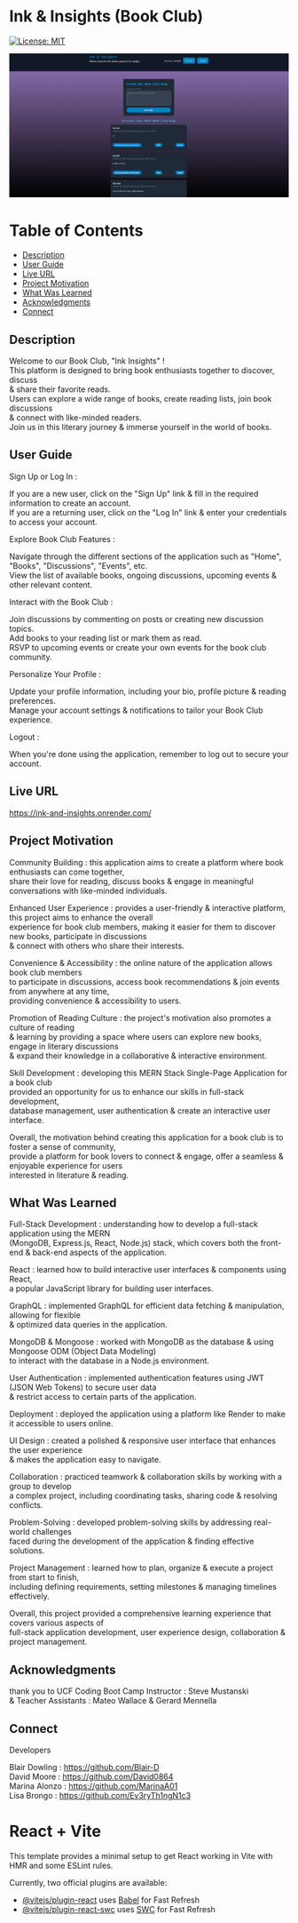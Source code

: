 # Ink & Insights (Book Club)

[![License: MIT](https://img.shields.io/badge/License-MIT-yellow.svg)](https://opensource.org/licenses/MIT)

![Ink   Insights 2](./client/src/assets/Screenshot%20(14).png)


# Table of Contents

  * [Description](#description)
  * [User Guide](#user-guide)
  * [Live URL](#live-url)
  * [Project Motivation](#project-motivation)
  * [What Was Learned](#what-was-learned)
  * [Acknowledgments](#acknowledgments)
  * [Connect](#connect)
  
## Description

Welcome to our Book Club, "Ink Insights" ! <br>
This platform is designed to bring book enthusiasts together to discover, discuss <br>
& share their favorite reads. <br>
Users can explore a wide range of books, create reading lists, join book discussions <br>
& connect with like-minded readers. <br>
Join us in this literary journey & immerse yourself in the world of books.

## User Guide

Sign Up or Log In :

If you are a new user, click on the "Sign Up" link & fill in the required information to create an account. <br>
If you are a returning user, click on the "Log In" link & enter your credentials to access your account.

Explore Book Club Features :

Navigate through the different sections of the application such as "Home", "Books", "Discussions", "Events", etc. <br>
View the list of available books, ongoing discussions, upcoming events & other relevant content.

Interact with the Book Club :

Join discussions by commenting on posts or creating new discussion topics. <br>
Add books to your reading list or mark them as read. <br>
RSVP to upcoming events or create your own events for the book club community.

Personalize Your Profile :

Update your profile information, including your bio, profile picture & reading preferences. <br>
Manage your account settings & notifications to tailor your Book Club experience.

Logout :

When you're done using the application, remember to log out to secure your account.

## Live URL 

https://ink-and-insights.onrender.com/

## Project Motivation

Community Building : this application aims to create a platform where book enthusiasts can come together, <br>
share their love for reading, discuss books & engage in meaningful conversations with like-minded individuals.


Enhanced User Experience : provides a user-friendly & interactive platform, this project aims to enhance the overall <br>
experience for book club members, making it easier for them to discover new books, participate in discussions <br>
& connect with others who share their interests.

Convenience & Accessibility : the online nature of the application allows book club members <br>
to participate in discussions, access book recommendations & join events from anywhere at any time, <br>
providing convenience & accessibility to users.


Promotion of Reading Culture : the project's motivation also promotes a culture of reading <br>
& learning by providing a space where users can explore new books, engage in literary discussions <br>
& expand their knowledge in a collaborative & interactive environment.


Skill Development : developing this MERN Stack Single-Page Application for a book club <br>
provided an opportunity for us to enhance our skills in full-stack development, <br>
database management, user authentication & create an interactive user interface.

Overall, the motivation behind creating this application for a book club is to foster a sense of community, <br>
provide a platform for book lovers to connect & engage, offer a seamless & enjoyable experience for users <br>
interested in literature & reading.

## What Was Learned

Full-Stack Development : understanding how to develop a full-stack application using the MERN <br>
(MongoDB, Express.js, React, Node.js) stack, which covers both the front-end & back-end aspects of the application.

React : learned how to build interactive user interfaces & components using React, <br>
a popular JavaScript library for building user interfaces.

GraphQL : implemented GraphQL for efficient data fetching & manipulation, allowing for flexible <br>
& optimized data queries in the application.

MongoDB & Mongoose : worked with MongoDB as the database & using Mongoose ODM (Object Data Modeling) <br>
to interact with the database in a Node.js environment.

User Authentication : implemented authentication features using JWT (JSON Web Tokens) to secure user data <br>
& restrict access to certain parts of the application.

Deployment : deployed the application using a platform like Render to make it accessible to users online.

UI Design : created a polished & responsive user interface that enhances the user experience <br>
& makes the application easy to navigate.

Collaboration : practiced teamwork & collaboration skills by working with a group to develop <br>
a complex project, including coordinating tasks, sharing code & resolving conflicts.

Problem-Solving : developed problem-solving skills by addressing real-world challenges <br>
faced during the development of the application & finding effective solutions.

Project Management : learned how to plan, organize & execute a project from start to finish, <br>
including defining requirements, setting milestones & managing timelines effectively.

Overall, this project provided a comprehensive learning experience that covers various aspects of <br>
full-stack application development, user experience design, collaboration & project management.

## Acknowledgments

thank you to UCF Coding Boot Camp Instructor : Steve Mustanski <br>
& Teacher Assistants : Mateo Wallace & Gerard Mennella

## Connect

Developers

Blair Dowling : https://github.com/Blair-D <br>
David Moore : https://github.com/David0864 <br>
Marina Alonzo : https://github.com/MarinaA01 <br>
Lisa Brongo : https://github.com/Ev3ryTh1ngN1c3


# React + Vite

This template provides a minimal setup to get React working in Vite with HMR and some ESLint rules.

Currently, two official plugins are available:

- [@vitejs/plugin-react](https://github.com/vitejs/vite-plugin-react/blob/main/packages/plugin-react/README.md) uses [Babel](https://babeljs.io/) for Fast Refresh
- [@vitejs/plugin-react-swc](https://github.com/vitejs/vite-plugin-react-swc) uses [SWC](https://swc.rs/) for Fast Refresh

